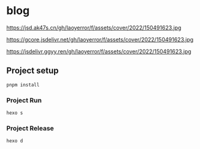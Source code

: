 # blog

https://jsd.ak47s.cn/gh/laoyerror/f/assets/cover/2022/150491623.jpg

https://gcore.jsdelivr.net/gh/laoyerror/f/assets/cover/2022/150491623.jpg

https://jsdelivr.ggyy.ren/gh/laoyerror/f/assets/cover/2022/150491623.jpg

## Project setup
```
pnpm install
```

### Project Run
```
hexo s
```

### Project Release
```
hexo d
```
